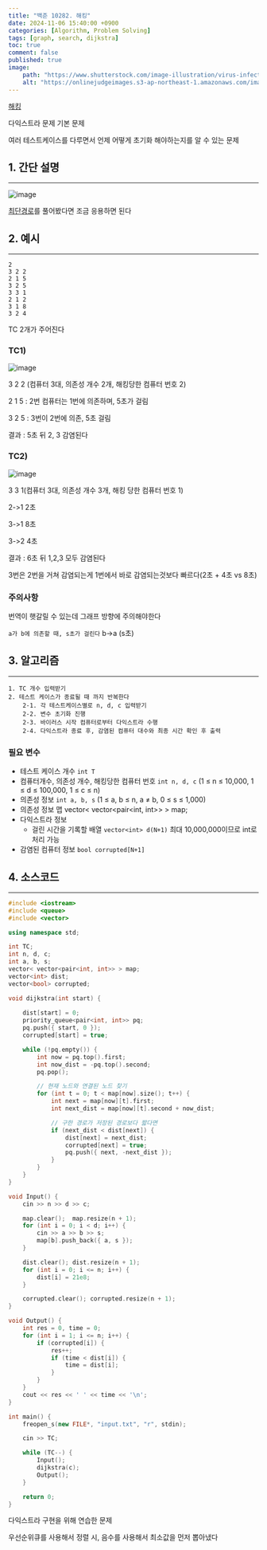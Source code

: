 ```yaml
---
title: "백준 10282. 해킹"
date: 2024-11-06 15:40:00 +0900
categories: [Algorithm, Problem Solving]  
tags: [graph, search, dijkstra]    
toc: true
comment: false
published: true
image:
    path: "https://www.shutterstock.com/image-illustration/virus-infection-spreading-out-network-600nw-210940927.jpg"
    alt: "https://onlinejudgeimages.s3-ap-northeast-1.amazonaws.com/images/boj-og.png"
---
```


[해킹](https://www.acmicpc.net/problem/10282)

다익스트라 문제 기본 문제

여러 테스트케이스를 다루면서 언제 어떻게 초기화 해야하는지를 알 수 있는 문제

## 1. 간단 설명
---

![image](https://github.com/user-attachments/assets/72647fc3-5f12-4975-afd3-c7e7dd2d0b2f)

[최단경로](https://www.acmicpc.net/problem/1753)를 풀어봤다면 조금 응용하면 된다

## 2. 예시 
---

```
2
3 2 2
2 1 5
3 2 5
3 3 1
2 1 2
3 1 8
3 2 4
```

TC 2개가 주어진다

### TC1) 

![image](https://github.com/user-attachments/assets/12dfb1e8-94f0-45d6-93a9-04ecccdfd3bc)

3 2 2 (컴퓨터 3대, 의존성 개수 2개, 해킹당한 컴퓨터 번호 2)

2 1 5 : 2번 컴퓨터는 1번에 의존하며, 5초가 걸림

3 2 5 : 3번이 2번에 의존, 5초 걸림

결과 : 5초 뒤 2, 3 감염된다

### TC2)

![image](https://github.com/user-attachments/assets/893f97bd-34d0-42bc-bfed-ac7629abcdd4)

3 3 1(컴퓨터 3대, 의존성 개수 3개, 해킹 당한 컴퓨터 번호 1)

2->1 2초 

3->1 8초

3->2 4초 

결과 : 6초 뒤 1,2,3 모두 감염된다

3번은 2번을 거쳐 감염되는게 1번에서 바로 감염되는것보다 빠르다(2초 + 4초 vs 8초) 


### 주의사항

번역이 햇갈릴 수 있는데 그래프 방향에 주의해야한다

`a가 b에 의존할 때, s초가 걸린다` b->a (s초)


## 3. 알고리즘
---

```
1. TC 개수 입력받기
2. 테스트 케이스가 종료될 때 까지 반복한다
	2-1. 각 테스트케이스별로 n, d, c 입력받기
	2-2. 변수 초기화 진행
	2-3. 바이러스 시작 컴퓨터로부터 다익스트라 수행
	2-4. 다익스트라 종료 후, 감염된 컴퓨터 대수와 최종 시간 확인 후 출력
```


### 필요 변수
- 테스트 케이스 개수 `int T`
- 컴퓨터개수, 의존성 개수, 해킹당한 컴퓨터 번호 `int n, d, c` (1 ≤ n ≤ 10,000, 1 ≤ d ≤ 100,000, 1 ≤ c ≤ n)
- 의존성 정보 `int a, b, s` (1 ≤ a, b ≤ n, a ≠ b, 0 ≤ s ≤ 1,000)
- 의존성 정보 맵 vector< vector<pair<int, int>> > map;
- 다익스트라 정보
	- 걸린 시간을 기록할 배열 `vector<int> d(N+1)` 최대 10,000,000이므로 int로 처리 가능
- 감염된 컴퓨터 정보 `bool corrupted[N+1]`

## 4. 소스코드
---

```cpp
#include <iostream>
#include <queue>
#include <vector>

using namespace std;

int TC;
int n, d, c;
int a, b, s;
vector< vector<pair<int, int>> > map;
vector<int> dist;
vector<bool> corrupted;

void dijkstra(int start) {
	
	dist[start] = 0;
	priority_queue<pair<int, int>> pq;
	pq.push({ start, 0 });
	corrupted[start] = true;

	while (!pq.empty()) {
		int now = pq.top().first;
		int now_dist = -pq.top().second; 
		pq.pop();

		// 현재 노드와 연결된 노드 찾기
		for (int t = 0; t < map[now].size(); t++) {
			int next = map[now][t].first;
			int next_dist = map[now][t].second + now_dist;

			// 구한 경로가 저장된 경로보다 짧다면
			if (next_dist < dist[next]) {
				dist[next] = next_dist;
				corrupted[next] = true;
				pq.push({ next, -next_dist });
			}
		}
	}
}

void Input() {
	cin >> n >> d >> c;

	map.clear();  map.resize(n + 1);
	for (int i = 0; i < d; i++) {
		cin >> a >> b >> s;
		map[b].push_back({ a, s });
	}

	dist.clear(); dist.resize(n + 1);
	for (int i = 0; i <= n; i++) {
		dist[i] = 21e8;
	}

	corrupted.clear(); corrupted.resize(n + 1);
}

void Output() {
	int res = 0, time = 0;
	for (int i = 1; i <= n; i++) {
		if (corrupted[i]) {
			res++;
			if (time < dist[i]) {
				time = dist[i];
			}
		}
	}
	cout << res << ' ' << time << '\n';
}

int main() {
	freopen_s(new FILE*, "input.txt", "r", stdin);

	cin >> TC;

	while (TC--) {
		Input();
		dijkstra(c);
		Output();
	}

	return 0;
}
```

다익스트라 구현을 위해 연습한 문제

우선순위큐를 사용해서 정렬 시, 음수를 사용해서 최소값을 먼저 뽑아냈다